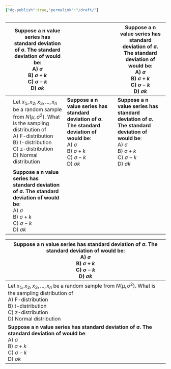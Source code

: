```yaml
---
{"dg-publish":true,"permalink":"/draft/"}
---
```




|     | **Suppose a n value series has standard deviation of σ. The standard deviation of would be**:<br>	A) $\sigma$ <br>	B) $\sigma +k$ <br>	C) $\sigma - k$ <br>	D) $\sigma k$                                         |                                                                                                                                                                           | **Suppose a n value series has standard deviation of σ. The standard deviation of would be**:<br>	A) $\sigma$ <br>	B) $\sigma +k$ <br>	C) $\sigma - k$ <br>	D) $\sigma k$ |
| --- | ----------------------------------------------------------------------------------------------------------------------------------------------------------------------------------------------------------------- | ------------------------------------------------------------------------------------------------------------------------------------------------------------------------- | ------------------------------------------------------------------------------------------------------------------------------------------------------------------------- |
|     | Let $x_1 ,x_2 ,x_3 , \dots , x_n$ be a random sample from $N(\mu,\sigma^2 )$. What is the sampling distribution of<br>	A) F-distribution <br>	B) t-distribution<br>	C) z-distribution <br>	D) Normal distribution | **Suppose a n value series has standard deviation of σ. The standard deviation of would be**:<br>	A) $\sigma$ <br>	B) $\sigma +k$ <br>	C) $\sigma - k$ <br>	D) $\sigma k$ | **Suppose a n value series has standard deviation of σ. The standard deviation of would be**:<br>	A) $\sigma$ <br>	B) $\sigma +k$ <br>	C) $\sigma - k$ <br>	D) $\sigma k$ |
|     | **Suppose a n value series has standard deviation of σ. The standard deviation of would be**:<br>	A) $\sigma$ <br>	B) $\sigma +k$ <br>	C) $\sigma - k$ <br>	D) $\sigma k$                                         |                                                                                                                                                                           |                                                                                                                                                                           |

| **Suppose a n value series has standard deviation of σ. The standard deviation of would be**:<br>	A) $\sigma$ <br>	B) $\sigma +k$ <br>	C) $\sigma - k$ <br>	D) $\sigma k$                                         |
| ----------------------------------------------------------------------------------------------------------------------------------------------------------------------------------------------------------------- |
| Let $x_1 ,x_2 ,x_3 , \dots , x_n$ be a random sample from $N(\mu,\sigma^2 )$. What is the sampling distribution of<br>	A) F-distribution <br>	B) t-distribution<br>	C) z-distribution <br>	D) Normal distribution |
| **Suppose a n value series has standard deviation of σ. The standard deviation of would be**:<br>	A) $\sigma$ <br>	B) $\sigma +k$ <br>	C) $\sigma - k$ <br>	D) $\sigma k$                                         |